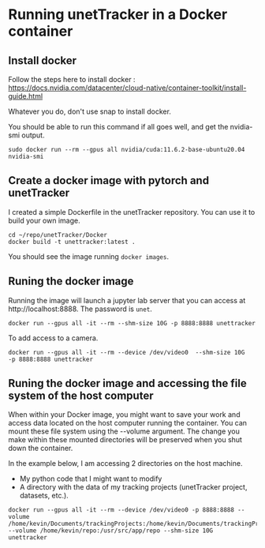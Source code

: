 # Running unetTracker in a Docker container

## Install docker

Follow the steps here to install docker : https://docs.nvidia.com/datacenter/cloud-native/container-toolkit/install-guide.html

Whatever you do, don't use snap to install docker.

You should be able to run this command if all goes well, and get the nvidia-smi output.

```
sudo docker run --rm --gpus all nvidia/cuda:11.6.2-base-ubuntu20.04 nvidia-smi
```

## Create a docker image with pytorch and unetTracker

I created a simple Dockerfile in the unetTracker repository. You can use it to build your own image.

```
cd ~/repo/unetTracker/Docker
docker build -t unettracker:latest .
```

You should see the image running `docker images`.

## Runing the docker image

Running the image will launch a jupyter lab server that you can access at http://localhost:8888.
The password is `unet`.

```
docker run --gpus all -it --rm --shm-size 10G -p 8888:8888 unettracker
```

To add access to a camera.
 
```
docker run --gpus all -it --rm --device /dev/video0  --shm-size 10G   -p 8888:8888 unettracker 
```

## Runing the docker image and accessing the file system of the host computer

When within your Docker image, you might want to save your work and access data located on the host computer running the container. You can mount these file system using the --volume argument. The change you make within these mounted directories will be preserved when you shut down the container.

In the example below, I am accessing 2 directories on the host machine.

* My python code that I might want to modify
* A directory with the data of my tracking projects (unetTracker project, datasets, etc.).

```
docker run --gpus all -it --rm --device /dev/video0 -p 8888:8888 --volume /home/kevin/Documents/trackingProjects:/home/kevin/Documents/trackingProjects --volume /home/kevin/repo:/usr/src/app/repo --shm-size 10G  unettracker
```
